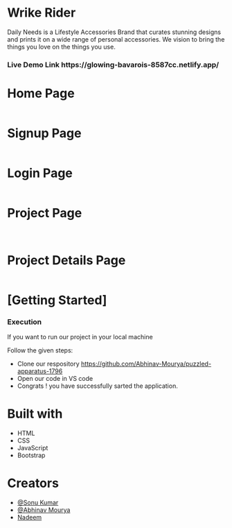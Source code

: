 # Wrike Rider
Daily Needs is a Lifestyle Accessories Brand that curates stunning designs and prints it on a wide range of personal accessories. We vision to bring the things you love on the things you use.
<h3>Live Demo Link https://glowing-bavarois-8587cc.netlify.app/ </h3>

 <h1>Home Page</h1>
    <img src="https://i.postimg.cc/XYDxnD34/Screenshot-2023-02-27-at-10-23-29-PM.png" alt="">
  <h1>Signup Page</h1>
    <img src="https://i.postimg.cc/htw8kzbG/Screenshot-2023-02-27-at-10-23-46-PM.png" alt="">
     <h1>Login Page</h1>
    <img src="https://i.postimg.cc/26C1MrJ6/Screenshot-2023-02-27-at-10-23-38-PM.png" alt="">
     <h1>Project Page</h1>
    <img src="https://i.postimg.cc/L8N45L0H/Screenshot-2023-02-27-at-10-25-11-PM.png" alt="">
    <img src="https://i.postimg.cc/ZKmJLVGb/Screenshot-2023-02-27-at-10-25-19-PM.png" alt="">
    <img src="https://i.postimg.cc/HkhGF2h7/Screenshot-2023-02-27-at-10-25-37-PM.png" alt="">
    <img src="https://i.postimg.cc/rs8YD0Hk/Screenshot-2023-02-27-at-10-25-56-PM.png" alt="">
    <img src="https://i.postimg.cc/25Qwnjh8/Screenshot-2023-02-27-at-10-26-40-PM.png" alt="">
    <h1>Project Details Page</h1>
    <img src="https://i.postimg.cc/N0DXgKRT/Screenshot-2023-02-27-at-10-26-52-PM.png" alt="">
    <h1>[Getting Started]</h1>
    <h3>Execution</h3>
    <p>If you want to run our project in your local machine</p>
    <p>Follow the given steps:</p>
    <ul>
        <li>Clone our respository <a href="https://github.com/Abhinav-Mourya/puzzled-apparatus-1796">https://github.com/Abhinav-Mourya/puzzled-apparatus-1796</a></li>
        <li>Open our code in VS code </li>
 <li>Congrats !  you have successfully sarted the application.</li>
    </ul>
        <h1>Built with</h1>
    <ul>
        <li>HTML</li>
        <li>CSS</li>
        <li>JavaScript</li>
        <li>Bootstrap</li>
    </ul>
        <h1>Creators</h1>
    <ul>
     <li><a href="https://github.com/sonu25122000">@Sonu Kumar</a></li>
    <li><a href="https://github.com/Abhinav-Mourya">@Abhinav Mourya</a></li>
   <li><a href="https://github.com/nadeemm763">Nadeem</a></li>
  
        
        
        



